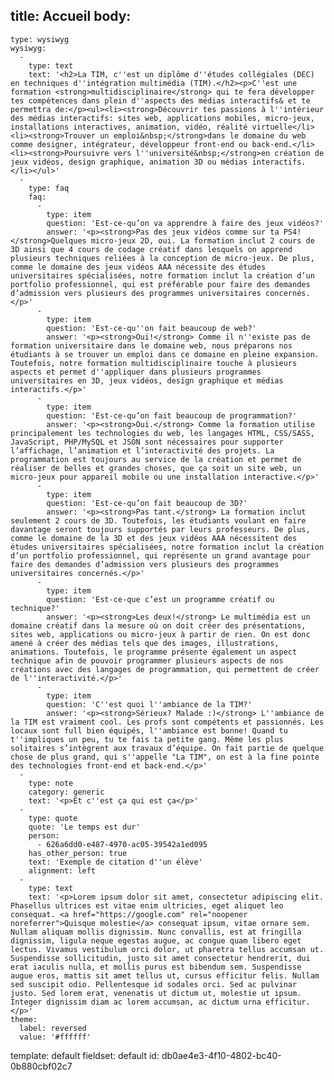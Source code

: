 title: Accueil
body:
  -
    type: wysiwyg
    wysiwyg:
      -
        type: text
        text: '<h2>La TIM, c''est un diplôme d''études collégiales (DEC) en techniques d''intégration multimédia (TIM).</h2><p>C''est une formation <strong>multidisciplinaire</strong> qui te fera développer tes compétences dans plein d''aspects des médias interactifs& et te permettra de:</p><ul><li><strong>Découvrir tes passions à l''intérieur des médias interactifs: sites web, applications mobiles, micro-jeux, installations interactives, animation, vidéo, réalité virtuelle</li><li><strong>Trouver un emploi&nbsp;</strong>dans le domaine du web comme designer, intégrateur, développeur front-end ou back-end.</li><li><strong>Poursuivre vers l''université&nbsp;</strong>en création de jeux vidéos, design graphique, animation 3D ou médias interactifs.</li></ul>'
      -
        type: faq
        faq:
          -
            type: item
            question: 'Est-ce-qu’on va apprendre à faire des jeux vidéos?'
            answer: '<p><strong>Pas des jeux vidéos comme sur ta PS4! </strong>Quelques micro-jeux 2D, oui. La formation inclut 2 cours de 3D ainsi que 4 cours de codage créatif dans lesquels on apprend plusieurs techniques reliées à la conception de micro-jeux. De plus, comme le domaine des jeux vidéos AAA nécessite des études universitaires spécialisées, notre formation inclut la création d’un portfolio professionnel, qui est préférable pour faire des demandes d’admission vers plusieurs des programmes universitaires concernés.</p>'
          -
            type: item
            question: 'Est-ce-qu''on fait beaucoup de web?'
            answer: '<p><strong>Oui!</strong> Comme il n''existe pas de formation universitaire dans le domaine web, nous préparons nos étudiants à se trouver un emploi dans ce domaine en pleine expansion. Toutefois, notre formation multidisciplinaire touche à plusieurs aspects et permet d''appliquer dans plusieurs programmes universitaires en 3D, jeux vidéos, design graphique et médias interactifs.</p>'
          -
            type: item
            question: 'Est-ce-qu’on fait beaucoup de programmation?'
            answer: '<p><strong>Oui.</strong> Comme la formation utilise principalement les technologies du web, les langages HTML, CSS/SASS, JavaScript, PHP/MySQL et JSON sont nécessaires pour supporter l’affichage, l’animation et l’interactivité des projets. La programmation est toujours au service de la création et permet de réaliser de belles et grandes choses, que ça soit un site web, un micro-jeux pour appareil mobile ou une installation interactive.</p>'
          -
            type: item
            question: 'Est-ce-qu’on fait beaucoup de 3D?'
            answer: '<p><strong>Pas tant.</strong> La formation inclut seulement 2 cours de 3D. Toutefois, les étudiants voulant en faire davantage seront toujours supportés par leurs professeurs. De plus, comme le domaine de la 3D et des jeux vidéos AAA nécessitent des études universitaires spécialisées, notre formation inclut la création d’un portfolio professionnel, qui représente un grand avantage pour faire des demandes d’admission vers plusieurs des programmes universitaires concernés.</p>'
          -
            type: item
            question: 'Est-ce-que c’est un programme créatif ou technique?'
            answer: '<p><strong>Les deux!</strong> Le multimédia est un domaine créatif dans la mesure où on doit créer des présentations, sites web, applications ou micro-jeux à partir de rien. On est donc amené à créer des médias tels que des images, illustrations, animations. Toutefois, le programme présente également un aspect technique afin de pouvoir programmer plusieurs aspects de nos créations avec des langages de programmation, qui permettent de créer de l''interactivité.</p>'
          -
            type: item
            question: 'C''est quoi l''ambiance de la TIM?'
            answer: '<p><strong>Sérieux? Malade :)</strong> L''ambiance de la TIM est vraiment cool. Les profs sont compétents et passionnés. Les locaux sont full bien équipés, l''ambiance est bonne! Quand tu t''impliques un peu, tu te fais ta petite gang. Même les plus solitaires s’intègrent aux travaux d’équipe. On fait partie de quelque chose de plus grand, qui s''appelle "La TIM", on est à la fine pointe des technologies front-end et back-end.</p>'
      -
        type: note
        category: generic
        text: '<p>Et c''est ça qui est ça</p>'
      -
        type: quote
        quote: 'Le temps est dur'
        person:
          - 626a6dd0-e487-4970-ac05-39542a1ed095
        has_other_person: true
        text: 'Exemple de citation d''un élève'
        alignment: left
      -
        type: text
        text: '<p>Lorem ipsum dolor sit amet, consectetur adipiscing elit. Phasellus ultrices est vitae enim ultricies, eget aliquet leo consequat. <a href="https://google.com" rel="noopener noreferrer">Quisque molestie</a> consequat ipsum, vitae ornare sem. Nullam aliquam mollis dignissim. Nunc convallis, est at fringilla dignissim, ligula neque egestas augue, ac congue quam libero eget lectus. Vivamus vestibulum orci dolor, ut pharetra tellus accumsan ut. Suspendisse sollicitudin, justo sit amet consectetur hendrerit, dui erat iaculis nulla, et mollis purus est bibendum sem. Suspendisse augue eros, mattis sit amet tellus ut, cursus efficitur felis. Nullam sed suscipit odio. Pellentesque id sodales orci. Sed ac pulvinar justo. Sed lorem erat, venenatis ut dictum ut, molestie ut ipsum. Integer dignissim diam ac lorem accumsan, ac dictum urna efficitur.</p>'
    theme:
      label: reversed
      value: '#ffffff'
template: default
fieldset: default
id: db0ae4e3-4f10-4802-bc40-0b880cbf02c7
